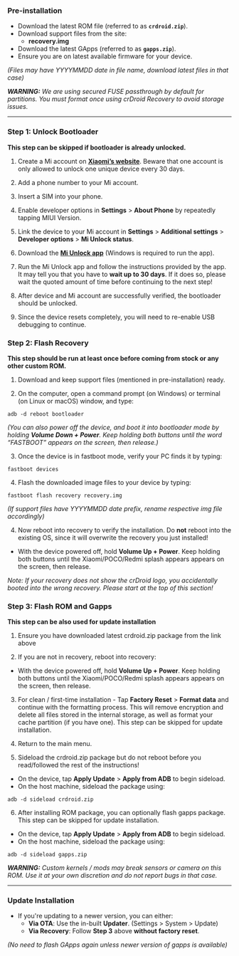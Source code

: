 ### Pre-installation
* Download the latest ROM file (referred to as **`crdroid.zip`**).
* Download support files from the site:
  - **recovery.img**
* Download the latest GApps (referred to as **`gapps.zip`**).
* Ensure you are on latest available firmware for your device.

*(Files may have YYYYMMDD date in file name, download latest files in that case)*

***WARNING:***
*We are using secured FUSE passthrough by default for partitions. You must format once using crDroid Recovery to avoid storage issues.*

---

### Step 1: Unlock Bootloader
**This step can be skipped if bootloader is already unlocked.**


1. Create a Mi account on **[Xiaomi’s website](https://global.account.xiaomi.com/pass/register)**. Beware that one account is only allowed to unlock one unique device every 30 days.

2. Add a phone number to your Mi account.

3. Insert a SIM into your phone.

4. Enable developer options in **Settings** > **About Phone** by repeatedly tapping MIUI Version.

5. Link the device to your Mi account in **Settings** > **Additional settings** > **Developer options** > **Mi Unlock status**.

6. Download the **[Mi Unlock app](https://en.miui.com/unlock/download_en.html)** (Windows is required to run the app).

7. Run the Mi Unlock app and follow the instructions provided by the app. It may tell you that you have to **wait up to 30 days**. If it does so, please wait the quoted amount of time before continuing to the next step!

8. After device and Mi account are successfully verified, the bootloader should be unlocked.

9. Since the device resets completely, you will need to re-enable USB debugging to continue.

### Step 2: Flash Recovery 
**This step should be run at least once before coming from stock or any other custom ROM.**

1. Download and keep support files (mentioned in pre-installation) ready.

2. On the computer, open a command prompt (on Windows) or terminal (on Linux or macOS) window, and type:

```
adb -d reboot bootloader
```

*(You can also power off the device, and boot it into bootloader mode by holding **Volume Down + Power**. Keep holding both buttons until the word “FASTBOOT” appears on the screen, then release.)*

3. Once the device is in fastboot mode, verify your PC finds it by typing:

```
fastboot devices
```

4. Flash the downloaded image files to your device by typing:

```
fastboot flash recovery recovery.img
```

*(If support files have YYYYMMDD date prefix, rename respective img file accordingly)*

4. Now reboot into recovery to verify the installation. Do **not** reboot into the existing OS, since it will overwrite the recovery you just installed!
  - With the device powered off, hold **Volume Up + Power**. Keep holding both buttons until the Xiaomi/POCO/Redmi splash appears appears on the screen, then release.

*Note: If your recovery does not show the crDroid logo, you accidentally booted into the wrong recovery. Please start at the top of this section!*

### Step 3: Flash ROM and Gapps
**This step can be also used for update installation**

1. Ensure you have downloaded latest crdroid.zip package from the link above

2. If you are not in recovery, reboot into recovery:
  - With the device powered off, hold **Volume Up + Power**. Keep holding both buttons until the Xiaomi/POCO/Redmi splash appears appears on the screen, then release.

3. For clean / first-time installation - Tap **Factory Reset** > **Format data** and continue with the formatting process. This will remove encryption and delete all files stored in the internal storage, as well as format your cache partition (if you have one). This step can be skipped for update installation.

4. Return to the main menu.

5. Sideload the crdroid.zip package but do not reboot before you read/followed the rest of the instructions!
  - On the device, tap **Apply Update** > **Apply from ADB** to begin sideload.
  - On the host machine, sideload the package using:

```
adb -d sideload crdroid.zip
```

6. After installing ROM package, you can optionally flash gapps package. This step can be skipped for update installation.
  - On the device, tap **Apply Update** > **Apply from ADB** to begin sideload.
  - On the host machine, sideload the package using:

```
adb -d sideload gapps.zip
```

***WARNING:***
*Custom kernels / mods may break sensors or camera on this ROM. Use it at your own discretion and do not report bugs in that case.*

---

### Update Installation
* If you're updating to a newer version, you can either:
  - **Via OTA**: Use the in-built **Updater**. (Settings > System > Update)
  - **Via Recovery**: Follow **Step 3** above **without factory reset**.

*(No need to flash GApps again unless newer version of gapps is available)*

